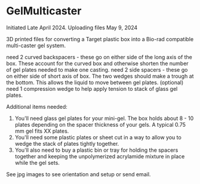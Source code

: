 # GelMulticaster
Initiated Late April 2024. Uploading files May 9, 2024

3D printed files for converting a Target plastic box into a Bio-rad compatible multi-caster gel system.

need 2 curved backspacers - these go on either side of the long axis of the box. These account for the curved box and otherwise shorten the number of gel plates needed to make one casting.
need 2 side spacers - these go on either side of short axis of box. The two wedges should make a trough at the bottom. This allows the liquid to move between gel plates.
(optional) need 1 compression wedge to help apply tension to stack of glass gel plates.

Additional items needed:
1. You'll need glass gel plates for your mini-gel. The box holds about 8 - 10 plates depending on the spacer thickness of your gels. A typical 0.75 mm gel fits XX plates.
2. You'll need some plastic plates or sheet cut in a way to allow you to wedge the stack of plates tightly together.
3. You'll also need to buy a plastic bin or tray for holding the spacers together and keeping the unpolymerized acrylamide mixture in place while the gel sets. 

See jpg images to see orientation and setup or send email.
